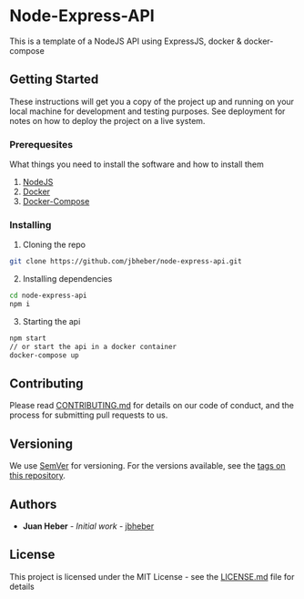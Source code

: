 # Node-Express-API

This is a template of a NodeJS API using ExpressJS, docker & docker-compose

## Getting Started

These instructions will get you a copy of the project up and running on your local machine for development and testing purposes. See deployment for notes on how to deploy the project on a live system.

### Prerequesites

What things you need to install the software and how to install them

1. [NodeJS](https://nodejs.org/)
2. [Docker](https://www.docker.com/)
3. [Docker-Compose](https://docs.docker.com/compose/)

### Installing

1. Cloning the repo

```bash
git clone https://github.com/jbheber/node-express-api.git
```

2. Installing dependencies

```bash
cd node-express-api
npm i
```

3. Starting the api

```bash
npm start
// or start the api in a docker container
docker-compose up
```

## Contributing

Please read [CONTRIBUTING.md](CONTRIBUTING.md) for details on our code of conduct, and the process for submitting pull requests to us.

## Versioning

We use [SemVer](http://semver.org/) for versioning. For the versions available, see the [tags on this repository](https://github.com/jbheber/node-express-api/tags).

## Authors

- **Juan Heber** - _Initial work_ - [jbheber](https://github.com/jbheber)

## License

This project is licensed under the MIT License - see the [LICENSE.md](LICENSE.md) file for details
